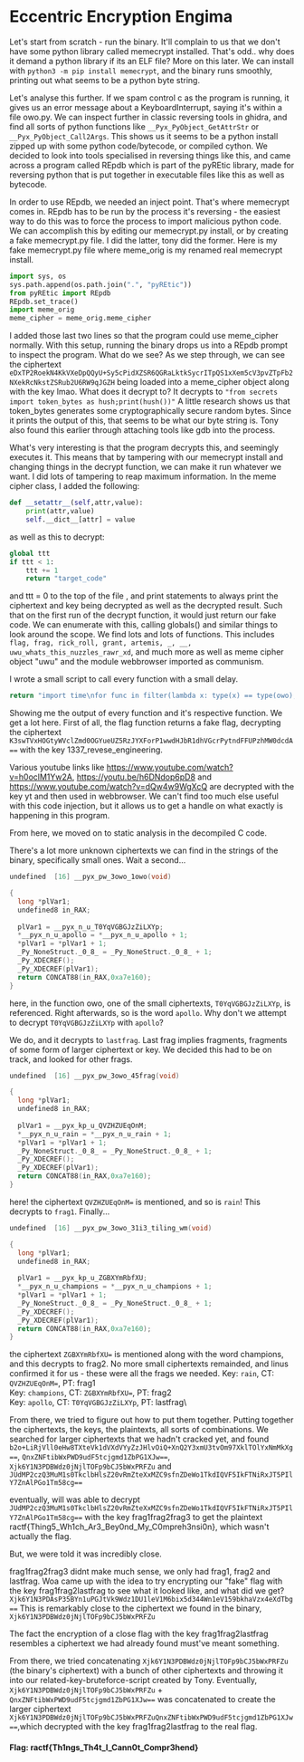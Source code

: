 # Eccentric Encryption Engima

Let's start from scratch - run the binary. It'll complain to us that we don't have some python library called memecrypt installed. That's odd.. why does it demand a python library if its an ELF file? More on this later. We can install with ```python3 -m pip install memecrypt```, and the binary runs smoothly, printing out what seems to be a python byte string.

Let's analyse this further. If we spam control c as the program is running, it gives us an error message about a KeyboardInterrupt, saying it's within a file owo.py. We can inspect further in classic reversing tools in ghidra, and find all sorts of python functions like `__Pyx_PyObject_GetAttrStr` or `__Pyx_PyObject_Call2Args`. This shows us it seems to be a python install zipped up with some python code/bytecode, or compiled cython. We decided to look into tools specialised in reversing things like this, and came across a program called REpdb which is part of the pyREtic library, made for reversing python that is put together in executable files like this as well as bytecode.

In order to use REpdb, we needed an inject point. That's where memecrypt comes in. REpdb has to be run by the process it's reversing - the easiest way to do this was to force the process to import malicious python code. We can accomplish this by editing our memecrypt.py install, or by creating a fake memecrypt.py file. I did the latter, tony did the former.
Here is my fake memecrypt.py file where meme_orig is my renamed real memecrypt install.
```python
import sys, os
sys.path.append(os.path.join(".", "pyREtic"))
from pyREtic import REpdb
REpdb.set_trace()
import meme_orig
meme_cipher = meme_orig.meme_cipher
```
I added those last two lines so that the program could use meme_cipher normally.
With this setup, running the binary drops us into a REpdb prompt to inspect the program.
What do we see? As we step through, we can see the ciphertext `eDxTP2RoekN4KkVXeDpQQyU+Sy5cPidXZSR6QGRaLktkSycrITpQS1xXem5cV3pvZTpFb2NXekRcNkstZSRub2U6RW9qJGZH`  being loaded into a meme_cipher object along with the key lmao. What does it decrypt to?
It decrypts to ```"from secrets import token_bytes as hush;print(hush())"```
A little research shows us that token_bytes generates some cryptographically secure random bytes. Since it prints the output of this, that seems to be what our byte string is. Tony also found this earlier through attaching tools like gdb into the process.

What's very interesting is that the program decrypts this, and seemingly executes it. This means that by tampering with our memecrypt install and changing things in the decrypt function, we can make it run whatever we want.
I did lots of tampering to reap maximum information.
In the meme cipher class, I added the following:
```python
def __setattr__(self,attr,value):
    print(attr,value)
    self.__dict__[attr] = value
```
as well as this to decrypt:
```python
global ttt
if ttt < 1:
    ttt += 1
    return "target_code"
```
 and ttt = 0 to the top of the file , and print statements to always print the ciphertext and key being decrypted as well as the decrypted result.
Such that on the first run of the decrypt function, it would just return our fake code. We can enumerate with this, calling globals() and similar things to look around the scope. We find lots and lots of functions. This includes ```flag, frag, rick_roll, grant, artemis, _, __, uwu_whats_this_nuzzles_rawr_xd```, and much more as well as meme cipher object "uwu" and the module webbrowser imported as communism.

I wrote a small script to call every function with a small delay.

```python
return "import time\nfor func in filter(lambda x: type(x) == type(owo), list(globals().keys)): print(func(),func);time.sleep(5)"
```
Showing me the output of every function and it's respective function. 
We get a lot here. First of all, the flag function returns a fake flag, decrypting the ciphertext `K3swTVxHOGtyWVclZmd0OGYueUZ5RzJYXForP1wwdHJbR1dhVGcrPytndFFUPzhMW0dcdA==` with the key 1337_revese_engineering. 

Various youtube links like https://www.youtube.com/watch?v=h0oclM1Yw2A, https://youtu.be/h6DNdop6pD8 and https://www.youtube.com/watch?v=dQw4w9WgXcQ are decrypted with the key yt and then used in webbrowser. We can't find too much else useful with this code injection, but it allows us to get a handle on what exactly is happening in this program.

From here, we moved on to static analysis in the decompiled C code.

 There's a lot more unknown ciphertexts we can find in the strings of the binary, specifically small ones.
Wait a second...
```C
undefined  [16] __pyx_pw_3owo_1owo(void)

{
  long *plVar1;
  undefined8 in_RAX;
  
  plVar1 = __pyx_n_u_T0YqVGBGJzZiLXYp;
  *__pyx_n_u_apollo = *__pyx_n_u_apollo + 1;
  *plVar1 = *plVar1 + 1;
  _Py_NoneStruct._0_8_ = _Py_NoneStruct._0_8_ + 1;
  _Py_XDECREF();
  _Py_XDECREF(plVar1);
  return CONCAT88(in_RAX,0xa7e160);
}
```
here, in the function owo, one of the small ciphertexts, `T0YqVGBGJzZiLXYp`, is referenced. Right afterwards, so is the word `apollo`. Why don't we attempt to decrypt `T0YqVGBGJzZiLXYp` with `apollo`?

We do, and it decrypts to `lastfrag`.
Last frag implies fragments, fragments of some form of larger ciphertext or key. We decided this had to be on track, and looked for other frags.
```C
undefined  [16] __pyx_pw_3owo_45frag(void)

{
  long *plVar1;
  undefined8 in_RAX;
  
  plVar1 = __pyx_kp_u_QVZHZUEqOnM;
  *__pyx_n_u_rain = *__pyx_n_u_rain + 1;
  *plVar1 = *plVar1 + 1;
  _Py_NoneStruct._0_8_ = _Py_NoneStruct._0_8_ + 1;
  _Py_XDECREF();
  _Py_XDECREF(plVar1);
  return CONCAT88(in_RAX,0xa7e160);
}
```
here! the ciphertext `QVZHZUEqOnM=` is mentioned, and so is `rain`! This decrypts to `frag1`. Finally... 
```C
undefined  [16] __pyx_pw_3owo_31i3_tiling_wm(void)

{
  long *plVar1;
  undefined8 in_RAX;
  
  plVar1 = __pyx_kp_u_ZGBXYmRbfXU;
  *__pyx_n_u_champions = *__pyx_n_u_champions + 1;
  *plVar1 = *plVar1 + 1;
  _Py_NoneStruct._0_8_ = _Py_NoneStruct._0_8_ + 1;
  _Py_XDECREF();
  _Py_XDECREF(plVar1);
  return CONCAT88(in_RAX,0xa7e160);
}
```
the ciphertext `ZGBXYmRbfXU=` is mentioned along with the word champions, and this decrypts to frag2.
No more small ciphertexts remainded, and linus confirmed it for us - these were all the frags we needed. 
Key: `rain`, CT: `QVZHZUEqOnM=`, PT: frag1\
Key: `champions`, CT: `ZGBXYmRbfXU=`, PT: frag2\
Key: `apollo`, CT: `T0YqVGBGJzZiLXYp`, PT: lastfrag\

From there, we tried to figure out how to put them together. Putting together the ciphertexts, the keys, the plaintexts, all sorts of combinations. We searched for larger ciphertexts that we hadn't cracked yet, and found
`b2o+LiRjVll0eHw8TXteVk1dVXdVYyZzJHlvOiQ+XnQ2Y3xmU3tvOm97XklTOlYxNmMkXg==`,
`QnxZNFtibWxPWD9udF5tcjgmd1ZbPG1XJw==`,
`Xjk6Y1N3PDBWdz0jNjlTOFp9bCJ5bWxPRFZu`
and
`JUdMP2czQ3MuM1s0TkclbHlsZ20vRmZteXxMZC9sfnZDeWo1TkdIQVF5IkFTNiRxJT5PIlY7ZnAlPGo1Tm58cg==`

eventually, will was able to decrypt 
`JUdMP2czQ3MuM1s0TkclbHlsZ20vRmZteXxMZC9sfnZDeWo1TkdIQVF5IkFTNiRxJT5PIlY7ZnAlPGo1Tm58cg==` with the key frag1frag2frag3 to get the plaintext ractf{Thing5_Wh1ch_Ar3_Bey0nd_My_C0mpreh3nsi0n}, which wasn't actually the flag.

But, we were told it was incredibly close.

frag1frag2frag3 didnt make much sense, we only had frag1, frag2 and lastfrag. Woa came up with the idea to try encrypting our "fake" flag with the key frag1frag2lastfrag to see what it looked like, and what did we get?
`Xjk6Y1N3PDAsP35BYn1uPGJtVk9Wdz1DU1leV1M6bix5d344Wn1eV159bkhaVzx4eXdTbg==`
This is remarkably close to the ciphertext we found in the binary, `Xjk6Y1N3PDBWdz0jNjlTOFp9bCJ5bWxPRFZu`


The fact the encryption of a close flag with the key frag1frag2lastfrag resembles a ciphertext we had already found must've meant something.

From there, we tried concatenating  `Xjk6Y1N3PDBWdz0jNjlTOFp9bCJ5bWxPRFZu` (the binary's ciphertext) with a bunch of other ciphertexts and throwing it into our related-key-bruteforce-script created by Tony. Eventually, `Xjk6Y1N3PDBWdz0jNjlTOFp9bCJ5bWxPRFZu` + `QnxZNFtibWxPWD9udF5tcjgmd1ZbPG1XJw==` was concatenated to create the larger ciphertext `Xjk6Y1N3PDBWdz0jNjlTOFp9bCJ5bWxPRFZuQnxZNFtibWxPWD9udF5tcjgmd1ZbPG1XJw==`,which decrypted with the key frag1frag2lastfrag to the real flag.


#### Flag: ractf{Th1ngs_Th4t_I_Cann0t_Compr3hend}
